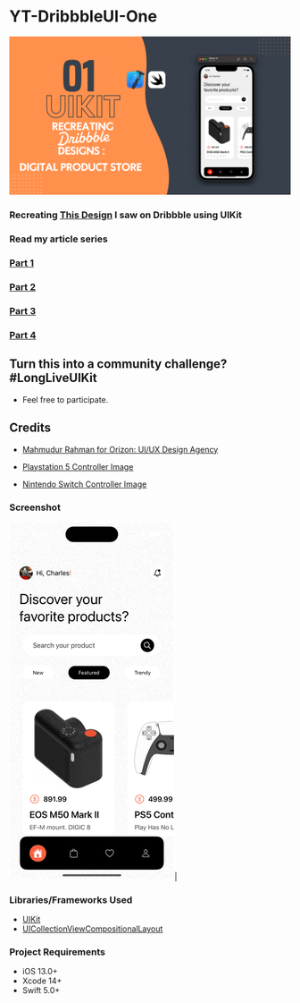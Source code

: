 # YT-DribbbleUI-One
![Dribbble - Product app page](https://raw.githubusercontent.com/CharlesAE/YT-DribbbleUI-One/main/screenshots/Dribbble_Redesign_1.png)


### Recreating [This Design](https://dribbble.com/shots/15131702-Digital-Product-Store-App) I saw on Dribbble using UIKit


### Read my article series 
### [Part 1](https://medium.com/p/715f03b779a8)
### [Part 2](https://medium.com/p/4fb07a8102c5)
### [Part 3](https://medium.com/p/3cd891cc0734)
### [Part 4](https://medium.com/p/ae9f3d16c1bf)


## Turn this into a community challenge? #LongLiveUIKit
- Feel free to participate.


## Credits
- [Mahmudur Rahman for Orizon: UI/UX Design Agency](https://dribbble.com/Orizon)

- [Playstation 5 Controller Image](https://www.vecteezy.com/free-png/ps5)
- [Nintendo Switch Controller Image](https://www.vecteezy.com/free-vector/nintendo)


### Screenshot

![Product app page](https://raw.githubusercontent.com/CharlesAE/YT-DribbbleUI-One/final/screenshots/details.gif)|  


### Libraries/Frameworks Used
* [UIKit](https://developer.apple.com/documentation/uikit)
* [UICollectionViewCompositionalLayout](https://developer.apple.com/documentation/uikit/uicollectionviewcompositionallayout)

### Project Requirements
* iOS 13.0+
* Xcode 14+
* Swift 5.0+
